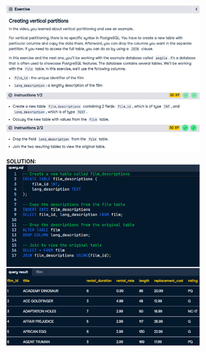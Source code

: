 ![problem](image-15.png)<br>
![<task1>](image-16.png)<br>
![task2](image-17.png)<br>

**SOLUTION:**<br>
![solution](image-18.png)